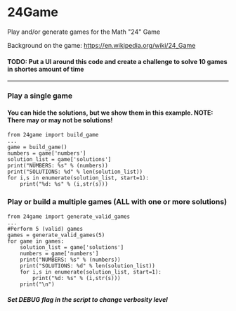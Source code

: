 # 24Game
Play and/or generate games for the Math "24" Game

Background on the game: https://en.wikipedia.org/wiki/24_Game

#### TODO: Put a UI around this code and create a challenge to solve 10 games in shortes amount of time

---

### Play a single game
#### You can hide the solutions, but we show them in this example. NOTE: There may or may not be solutions!
```
from 24game import build_game
...
game = build_game()
numbers = game['numbers']
solution_list = game['solutions']
print("NUMBERS: %s" % (numbers))
print("SOLUTIONS: %d" % len(solution_list))
for i,s in enumerate(solution_list, start=1):
    print("%d: %s" % (i,str(s)))
```

### Play or build a multiple games (ALL with one or more solutions)
```
from 24game import generate_valid_games
...
#Perform 5 (valid) games
games = generate_valid_games(5)
for game in games:
    solution_list = game['solutions']
    numbers = game['numbers']
    print("NUMBERS: %s" % (numbers))
    print("SOLUTIONS: %d" % len(solution_list))
    for i,s in enumerate(solution_list, start=1):
        print("%d: %s" % (i,str(s)))
    print("\n")
```

##### Set DEBUG flag in the script to change verbosity level
